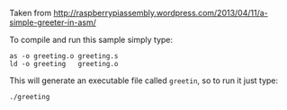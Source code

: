 Taken from http://raspberrypiassembly.wordpress.com/2013/04/11/a-simple-greeter-in-asm/

To compile and run this sample simply type:

    as -o greeting.o greeting.s
    ld -o greeting   greeting.o

This will generate an executable file called `greetin`, so to run it just type:

    ./greeting
